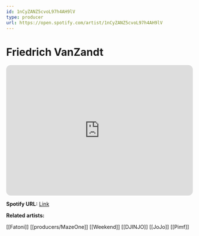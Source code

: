 ```yaml
---
id: 1nCyZANZ5cvoL97h4AH9lV
type: producer
url: https://open.spotify.com/artist/1nCyZANZ5cvoL97h4AH9lV
---
```

# Friedrich VanZandt

<iframe style="border-radius:12px" src="https://open.spotify.com/embed/artist/1nCyZANZ5cvoL97h4AH9lV" width="100%" height="352" frameBorder="0" allowfullscreen="" allow="autoplay; clipboard-write; encrypted-media; fullscreen; picture-in-picture" loading="lazy"></iframe>

**Spotify URL:** [Link](https://open.spotify.com/artist/1nCyZANZ5cvoL97h4AH9lV)

**Related artists:**

[[Fatoni]]
[[producers/MazeOne]]
[[Weekend]]
[[DJINJO]]
[[JoJo]]
[[Pimf]]
